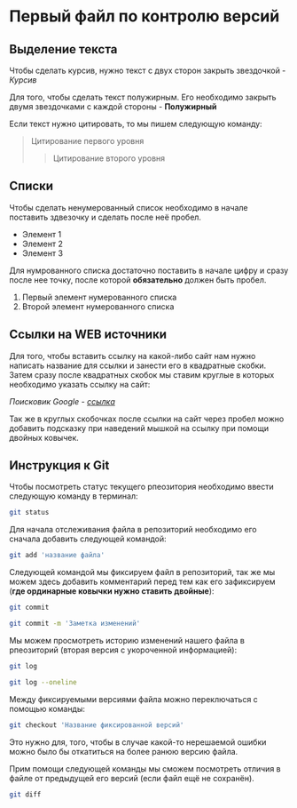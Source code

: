 # Первый файл по контролю версий

## Выделение текста

Чтобы сделать курсив, нужно текст с двух сторон закрыть звездочкой - *Курсив*

Для того, чтобы сделать текст полужирным. Его необходимо закрыть двумя звездочками с каждой стороны - **Полужирный**

Если текст нужно цитировать, то мы пишем следующую команду:

> Цитирование первого уровня
>> Цитирование второго уровня

## Списки

Чтобы сделать ненумерованный список необходимо в начале поставить здвезочку и сделать после неё пробел.
* Элемент 1
* Элемент 2
* Элемент 3

Для нумрованного списка достаточно поставить в начале цифру и сразу после нее точку, после которой **обязательно** должен быть пробел.
1. Первый элемент нумерованного списка
2. Второй элемент нумерованного списка

## Ссылки на WEB источники

Для того, чтобы вставить ссылку на какой-либо сайт нам нужно написать название для ссылки и занести его в квадратные скобки. Затем сразу после квадратных скобок мы ставим круглые в которых необходимо указать ссылку на сайт:

*Поисковик Google - [ссылка](http://google.com "Основная страинца Google")*

Так же в круглых скобочках после ссылки на сайт через пробел можно добавить подсказку при наведений мышкой на ссылку при помощи двойных ковычек.

## Инструкция к Git

Чтобы посмотреть статус текущего рпеозитория необходимо ввести следующую команду в терминал:

```sh
git status
```

Для начала отслеживания файла в репозиторий необходимо его сначала добавить следующей командой:

```sh
git add 'название файла'
```

Следующей командой мы фиксируем файл в репозиторий, так же мы можем здесь добавить комментарий перед тем как его зафиксируем (**где ординарные ковычки нужно ставить двойные**):

```sh
git commit 

git commit -m 'Заметка изменений'
```

Мы можем просмотреть историю изменений нашего файла в рпеозиторий (вторая версия с укороченной информацией):

```sh
git log

git log --oneline
```

Между фиксируемыми версиями файла можно переключаться с помощью команды:

```sh
git checkout 'Название фиксированной версий'
```
Это нужно для, того, чтобы в случае какой-то нерешаемой ошибки можно было бы откатиться на более ранюю версию файла.

Прим помощи следующей команды мы сможем посмотреть отличия в файле от предыдущей его версий (если файл ещё не сохранён).

```sh
git diff
```